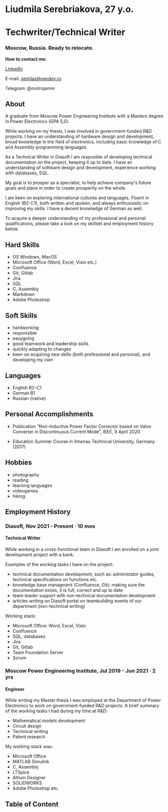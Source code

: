 
# Liudmila Serebriakova, 27 y.o.
# Techwriter/Technical Writer
### Moscow, Russia. Ready to relocate.

**How to contact me:**

[LinkedIn](https://www.linkedin.com/in/serebriakovala/)

E-mail: semilas@yandex.ru

Telegram: @motrojamm

## About

A graduate from Moscow Power Engineering Institute with a Masters degree in Power Electronics (GPA 5,0).

While working on my thesis, I was involved in government-funded R&D projects. I have an understanding of hardware design and development, broad knowledge in the field of electronics, including basic knowledge of C and Assembly programming languages.

As a Technical Writer in Diasoft I am resposible of developing technical documentation on the project, keeping it up to date. I have an understanding of software design and development, experience working with databases, SQL. 

My goal is to prosper as a specialist, to help achieve company's future goals and plans in order to create prosperity on the whole.

I am keen on exploring international cultures and languages. Fluent in English (B2-C1), both written and spoken, and always enthusiastic on improving my skills. I have a decent knowledge of German as well.

To acquire a deeper understanding of my professional and personal qualifications, please take a look on my skillset and employment history below.


## Hard Skills

- OS Windows, MacOS
- Microsoft Office (Word, Excel, Visio etc.)
- Confluence
- Git, Gitlab
- Jira
- SQL
- C, Assembly
- Markdown
- Adobe Photoshop

## Soft Skills

- hardworking
- responsible
- easygoing
- good teamwork and leadership skills
- quickly adapting to changes
- keen on acquiring new skills (both professional and personal), and developing my own

## Languages

- English B2-C1
- German B1
- Russian (native)

## Personal Accomplishments


- Publication
“Non-Inductive Power Factor Corrector based on Valve Converter in Discontinuous Current Mode”, IEEE, 9 April 2020

- Education
Summer Course in Ilmenau Technical University, Germany (2017)

## Hobbies
- photography
- reading 
- learning languages 
- videogames
- hiking

## Employment History
### Diasoft, Nov 2021 - Present · 10 mos
#### Technical Writer

While working in a cross-functional team in Diasoft I am enrolled on a joint development project with a bank.

Examples of the working tasks I have on the project:
- technical documentation development, such as: administator guides, technical specifications on functions etc.
- knowledge base managment (Confluence, Git): making sure the documentation exists, it is full, correct and up to date
- team-leader support with non-technical documentation development
- articles writing on Diasoft portal on teambuilding events of our department (non-technical writing)

Working stack:
- Microsoft Office: Word, Excel, Visio
- Confluence
- SQL, databases
- Jira
- Git, Gitlab
- Team Foundation Server
- Scrum


### Moscow Power Engineering Institute, Jul 2019 - Jun 2021 · 2 yrs
#### Engineer

While writing my Master thesis I was employed at the Department of Power Electronics to work on government-funded R&D projects.
A brief summary of the working tasks I had during my time at R&D:

- Mathematical models development
- Circuit design
- Technical writing
- Patent research

My working stack was: 
- Microsoft Office
- MATLAB Simulink
- C, Assembly
- LTSpice
- Altium Designer
- SOLIDWORKS
- Adobe Photoshop etc.

## Table of Content

